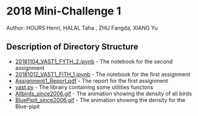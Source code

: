 # 2018 Mini-Challenge 1
Author: HOURS Henri, HALAL Taha , ZHU Fangda, XIANG Yu

## Description of Directory  Structure

- [20181104_VAST1_FYTH_2.ipynb](20181104_VAST1_FYTH_2.ipynb) - The notebook for the second assignment  
- [20181012_VAST1_FITH_1.ipynb](20181012_VAST1_FITH_1.ipynb) - The notebook for the first assignment  
- [Assignment1_Report.pdf](Assignment1_Report.pdf) - The report for the first assignment
- [vast.py](vast.py) - The librairy containing some utilities functons
- [Allbirds_since2006.gif](Allbirds_since2006.gif) - The animation showing the density of all birds
- [BluePipit_since2006.gif](BluePipit_since2006.gif) - The animation showing the density for the Blue-pipit
